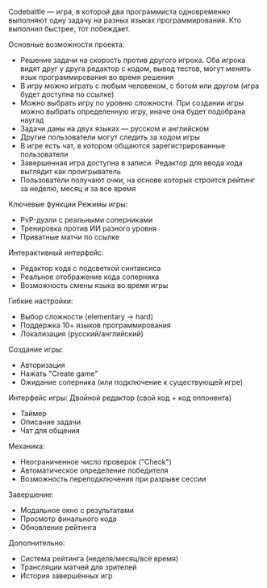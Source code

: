   Codebattle — игра, в которой два программиста одновременно выполняют одну задачу на разных языках программирования. Кто выполнил быстрее, тот побеждает.

  Основные возможности проекта:

  - Решение задачи на скорость против другого игрока. Оба игрока видят друг у друга редактор с кодом, вывод тестов, могут менять язык программирования во время решения
  - В игру можно играть с любым человеком, с ботом или другом (игра будет доступна по ссылке)
  - Можно выбрать игру по уровню сложности. При создании игры можно выбрать определенную игру, иначе она будет подобрана наугад
  - Задачи даны на двух языках — русском и английском
  - Другие пользователи могут следить за ходом игры
  - В игре есть чат, в котором общаются зарегистрированные пользователи
  - Завершенная игра доступна в записи. Редактор для ввода кода выглядит как проигрыватель
  - Пользователи получают очки, на основе которых строится рейтинг за неделю, месяц и за все время

  Ключевые функции
  Режимы игры:
  - PvP-дуэли с реальными соперниками
  - Тренировка против ИИ разного уровня
  - Приватные матчи по ссылке

  Интерактивный интерфейс:
  - Редактор кода с подсветкой синтаксиса
  - Реальное отображение кода соперника
  - Возможность смены языка во время игры

  Гибкие настройки:
  - Выбор сложности (elementary → hard)
  - Поддержка 10+ языков программирования
  - Локализация (русский/английский)

  Создание игры:
  - Авторизация
  - Нажать "Create game"
  - Ожидание соперника (или подключение к существующей игре)

  Интерфейс игры:
  Двойной редактор (свой код + код оппонента)
  - Таймер
  - Описание задачи
  - Чат для общения

  Механика:
  - Неограниченное число проверок ("Check")
  - Автоматическое определение победителя
  - Возможность переподключения при разрыве сессии

  Завершение:
  - Модальное окно с результатами
  - Просмотр финального кода
  - Обновление рейтинга

  Дополнительно:
  - Система рейтинга (неделя/месяц/всё время)
  - Трансляции матчей для зрителей
  - История завершённых игр
